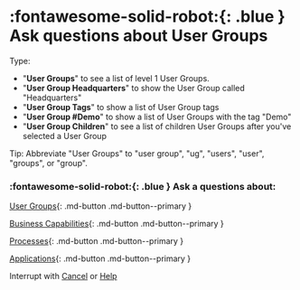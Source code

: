 # :fontawesome-solid-robot:{: .blue } Ask questions about User Groups

Type: 

- "**User Groups**" to see a list of level 1 User Groups. 
- "**User Group Headquarters**" to show the User Group called "Headquarters"
- "**User Group Tags**" to show a list of User Group tags
- "**User Group #Demo**" to show a list of User Groups with the tag "Demo"
- "**User Group Children**" to see a list of children User Groups after you've selected a User Group

Tip: Abbreviate "User Groups" to "user group", "ug", "users", "user", "groups", or "group".

### :fontawesome-solid-robot:{: .blue } Ask a questions about:

[User Groups](../help-user-group/){: .md-button .md-button--primary }

[Business Capabilities](../help-business-capability/){: .md-button .md-button--primary }

[Processes](../help-process/){: .md-button .md-button--primary }

[Applications](../help-application/){: .md-button .md-button--primary }

Interrupt with [Cancel](../cancel/) or [Help](../help/)
